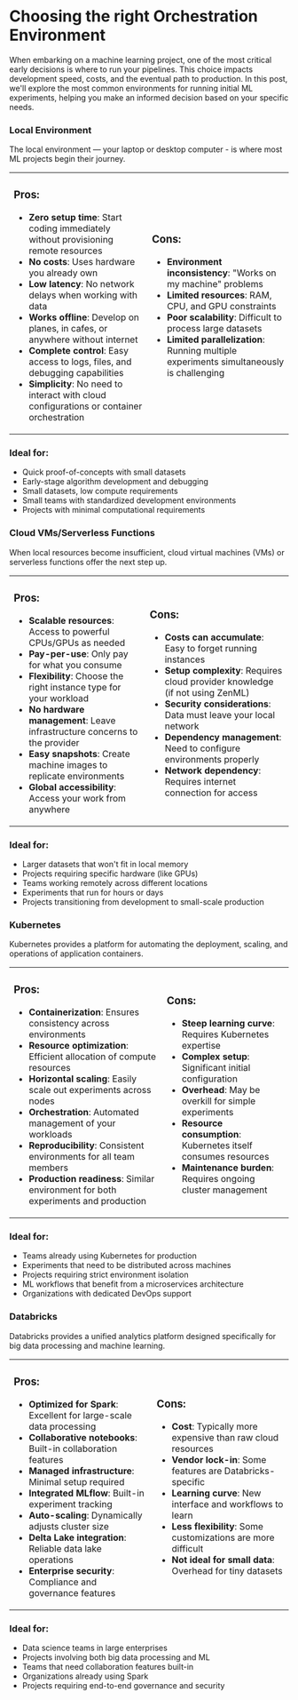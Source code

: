 # Choosing the right Orchestration Environment

When embarking on a machine learning project, one of the most critical early decisions is where to run your pipelines. This choice impacts development speed, costs, and the eventual path to production. In this post, we'll explore the most common environments for running initial ML experiments, helping you make an informed decision based on your specific needs.

### Local Environment

The local environment — your laptop or desktop computer - is where most ML projects begin their journey.

<table>
<tr>
<td>

### Pros:

- **Zero setup time**: Start coding immediately without provisioning remote resources
- **No costs**: Uses hardware you already own
- **Low latency**: No network delays when working with data
- **Works offline**: Develop on planes, in cafes, or anywhere without internet
- **Complete control**: Easy access to logs, files, and debugging capabilities
- **Simplicity**: No need to interact with cloud configurations or container orchestration

</td>
<td>

### Cons:

- **Environment inconsistency**: "Works on my machine" problems
- **Limited resources**: RAM, CPU, and GPU constraints
- **Poor scalability**: Difficult to process large datasets
- **Limited parallelization**: Running multiple experiments simultaneously is challenging

</td>
</tr>
</table>

### Ideal for:

- Quick proof-of-concepts with small datasets
- Early-stage algorithm development and debugging
- Small datasets, low compute requirements
- Small teams with standardized development environments
- Projects with minimal computational requirements

### Cloud VMs/Serverless Functions

When local resources become insufficient, cloud virtual machines (VMs) or serverless functions offer the next step up.

<table>
<tr>
<td>

### Pros:

- **Scalable resources**: Access to powerful CPUs/GPUs as needed
- **Pay-per-use**: Only pay for what you consume
- **Flexibility**: Choose the right instance type for your workload
- **No hardware management**: Leave infrastructure concerns to the provider
- **Easy snapshots**: Create machine images to replicate environments
- **Global accessibility**: Access your work from anywhere

</td>
<td>

### Cons:

- **Costs can accumulate**: Easy to forget running instances
- **Setup complexity**: Requires cloud provider knowledge (if not using ZenML)
- **Security considerations**: Data must leave your local network
- **Dependency management**: Need to configure environments properly
- **Network dependency**: Requires internet connection for access

</td>
</tr>
</table>

### Ideal for:

- Larger datasets that won't fit in local memory
- Projects requiring specific hardware (like GPUs)
- Teams working remotely across different locations
- Experiments that run for hours or days
- Projects transitioning from development to small-scale production

### Kubernetes

Kubernetes provides a platform for automating the deployment, scaling, and operations of application containers.

<table>
<tr>
<td>

### Pros:

- **Containerization**: Ensures consistency across environments
- **Resource optimization**: Efficient allocation of compute resources
- **Horizontal scaling**: Easily scale out experiments across nodes
- **Orchestration**: Automated management of your workloads
- **Reproducibility**: Consistent environments for all team members
- **Production readiness**: Similar environment for both experiments and production

</td>
<td>

### Cons:

- **Steep learning curve**: Requires Kubernetes expertise
- **Complex setup**: Significant initial configuration
- **Overhead**: May be overkill for simple experiments
- **Resource consumption**: Kubernetes itself consumes resources
- **Maintenance burden**: Requires ongoing cluster management

</td>
</tr>
</table>

### Ideal for:

- Teams already using Kubernetes for production
- Experiments that need to be distributed across machines
- Projects requiring strict environment isolation
- ML workflows that benefit from a microservices architecture
- Organizations with dedicated DevOps support

### Databricks

Databricks provides a unified analytics platform designed specifically for big data processing and machine learning.

<table>
<tr>
<td>

### Pros:

- **Optimized for Spark**: Excellent for large-scale data processing
- **Collaborative notebooks**: Built-in collaboration features
- **Managed infrastructure**: Minimal setup required
- **Integrated MLflow**: Built-in experiment tracking
- **Auto-scaling**: Dynamically adjusts cluster size
- **Delta Lake integration**: Reliable data lake operations
- **Enterprise security**: Compliance and governance features

</td>
<td>

### Cons:

- **Cost**: Typically more expensive than raw cloud resources
- **Vendor lock-in**: Some features are Databricks-specific
- **Learning curve**: New interface and workflows to learn
- **Less flexibility**: Some customizations are more difficult
- **Not ideal for small data**: Overhead for tiny datasets

</td>
</tr>
</table>

### Ideal for:

- Data science teams in large enterprises
- Projects involving both big data processing and ML
- Teams that need collaboration features built-in
- Organizations already using Spark
- Projects requiring end-to-end governance and security
